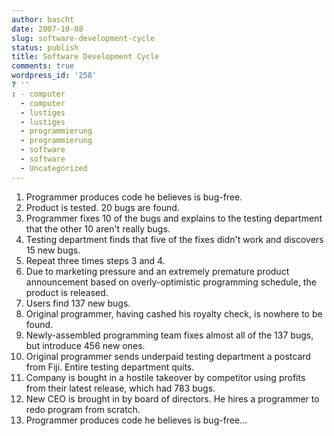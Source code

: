 ```yaml
---
author: bascht
date: 2007-10-08
slug: software-development-cycle
status: publish
title: Software Development Cycle
comments: true
wordpress_id: '258'
? ''
: - computer
  - computer
  - lustiges
  - lustiges
  - programmierung
  - programmierung
  - software
  - software
  - Uncategorized
---
```


1.  Programmer produces code he believes is bug-free.
2.  Product is tested. 20 bugs are found.
3.  Programmer fixes 10 of the bugs and explains to the testing
    department that the other 10 aren't really bugs.
4.  Testing department finds that five of the fixes didn't work and
    discovers 15 new bugs.
5.  Repeat three times steps 3 and 4.
6.  Due to marketing pressure and an extremely premature product
    announcement based on overly-optimistic programming schedule, the
    product is released.
7.  Users find 137 new bugs.
8.  Original programmer, having cashed his royalty check, is
    nowhere to be found.
9.  Newly-assembled programming team fixes almost all of the 137
    bugs, but introduce 456 new ones.
10. Original programmer sends underpaid testing department a
    postcard from Fiji. Entire testing department quits.
11. Company is bought in a hostile takeover by competitor using
    profits from their latest release, which had 783 bugs.
12. New CEO is brought in by board of directors. He hires a
    programmer to redo program from scratch.
13. Programmer produces code he believes is bug-free...



